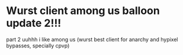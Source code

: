 # Wurst client among us balloon update 2!!!
part 2 uuhhh i like among us (wurst best client for anarchy and hypixel bypasses, specially cpvp)
